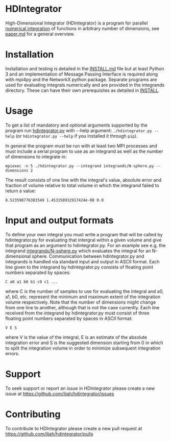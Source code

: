 # HDIntegrator

High-Dimensional Integrator (HDIntegrator) is a program for parallel [numerical
integration](https://en.wikipedia.org/wiki/Numerical_integration) of functions
in arbitrary number of dimensions, see [paper.md](paper.md) for a general
overview.


# Installation

Installation and testing is detailed in the [INSTALL.md](INSTALL.md) file but at least Python 3
and an implementation of Message Passing Interface is required along with mpi4py
and the NetworkX python package. Separate programs are used for evaluating
integrals numerically and are provided in the integrands directory. These can
have their own prerequisites as detailed in [INSTALL](INSTALL.md).


# Usage

To get a list of mandatory and optional arguments supported by the program run
[hdintegrator.py](hdintegrator.py) with --help argument: `./hdintegrator.py --help`
(or `hdintegrator.py --help` if you installed it through `pip`).

In general the program must be run with at least two MPI processes and must
include a serial program to use as an integrand as well as the number of
dimensions to integrate in:

    mpiexec -n 5 ./hdintegrator.py --integrand integrands/N-sphere.py --dimensions 2

The result consists of one line with the integral's value, absolute error and
fraction of volume relative to total volume in which the integrand failed to
return a value:

    0.523598776383549 1.453150932917424e-08 0.0


# Input and output formats

To define your own integral you must write a program that will be called by
hdintegrator.py for evaluating that intergral within a given volume and give that
program as an argument to hdintegrator.py. For an example see e.g. the integrand
[integrands/N-sphere.py](integrands/N-sphere.py) which evaluates the integral for an N-dimensional sphere.
Communication between hdintegrator.py and integrands is handled via standard input
and output in ASCII format. Each line given to the integrand by hdintegrator.py
consists of floating point numbers separated by spaces:

    C a0 a1 b0 b1 c0 c1 ...

where C is the number of samples to use for evaluating the integral and a0, a1,
b0, etc. represent the minimum and maximum extent of the integration volume
respectively. Note that the number of dimensions might change from one line to
another, although that is not the case currently. Each line received from the
integrand by hdintegrator.py must consist of three floating point numbers separated
by spaces in ASCII format:

    V E S

where V is the value of the integral, E is an estimate of the absolute
integration error and S is the suggested dimension starting from 0 in which to
split the integration volume in order to minimize subsequent integration errors.


# Support

To seek support or report an issue in HDIntegrator please create a new issue at
https://github.com/iljah/hdintegrator/issues


# Contributing

To contribute to HDIntegrator please create a new pull request at
https://github.com/iljah/hdintegrator/pulls
